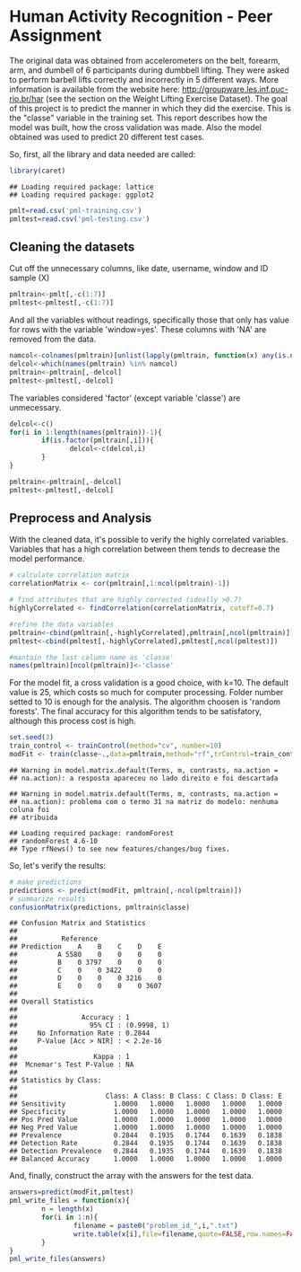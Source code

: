 Human Activity Recognition - Peer Assignment
========================================================

The original data was obtained from accelerometers on the belt, forearm, arm, and dumbell of 6 participants during dumbbell lifting. They were asked to perform barbell lifts correctly and incorrectly in 5 different ways. More information is available from the website here: http://groupware.les.inf.puc-rio.br/har (see the section on the Weight Lifting Exercise Dataset). The goal of this project is to predict the manner in which they did the exercise. This is the "classe" variable in the training set. This report describes how the model was built, how the cross validation was made. Also the model obtained was used to predict 20 different test cases.

So, first, all the library and data needed are called:



```r
library(caret)
```

```
## Loading required package: lattice
## Loading required package: ggplot2
```

```r
pmlt=read.csv('pml-training.csv')
pmltest=read.csv('pml-testing.csv')
```

## Cleaning the datasets

Cut off the unnecessary columns, like date, username, window and ID sample (X)


```r
pmltrain<-pmlt[,-c(1:7)]
pmltest<-pmltest[,-c(1:7)]
```

And all the variables without readings, specifically those that only has value for rows with the variable 'window=yes'. These columns with 'NA' are removed from the data.


```r
namcol<-colnames(pmltrain)[unlist(lapply(pmltrain, function(x) any(is.na(x))))]
delcol<-which(names(pmltrain) %in% namcol)
pmltrain<-pmltrain[,-delcol]
pmltest<-pmltest[,-delcol]
```

The variables considered 'factor' (except variable 'classe') are unmecessary.


```r
delcol<-c()
for(i in 1:length(names(pmltrain))-1){
        if(is.factor(pmltrain[,i])){
               delcol<-c(delcol,i)
        }
}

pmltrain<-pmltrain[,-delcol]
pmltest<-pmltest[,-delcol]
```

## Preprocess and Analysis

With the cleaned data, it's possible to verify the highly correlated variables. Variables that has a high correlation between them tends to decrease the model performance.


```r
# calculate correlation matrix
correlationMatrix <- cor(pmltrain[,1:ncol(pmltrain)-1])

# find attributes that are highly corrected (ideally >0.7)
highlyCorrelated <- findCorrelation(correlationMatrix, cutoff=0.7)

#refine the data variables
pmltrain<-cbind(pmltrain[,-highlyCorrelated],pmltrain[,ncol(pmltrain)])
pmltest<-cbind(pmltest[,-highlyCorrelated],pmltest[,ncol(pmltest)])

#mantain the last column name as 'classe'
names(pmltrain)[ncol(pmltrain)]<-'classe'
```

For the model fit, a cross validation is a good choice, with k=10. The default value is 25, which costs so much for computer processing. Folder number setted to 10 is enough for the analysis.
The algorithm choosen is 'random forests'. The final accuracy for this algorithm tends to be satisfatory, although this process cost is high.


```r
set.seed(3)
train_control <- trainControl(method="cv", number=10)
modFit <- train(classe~.,data=pmltrain,method="rf",trControl=train_control)
```

```
## Warning in model.matrix.default(Terms, m, contrasts, na.action =
## na.action): a resposta apareceu no lado direito e foi descartada
```

```
## Warning in model.matrix.default(Terms, m, contrasts, na.action =
## na.action): problema com o termo 31 na matriz do modelo: nenhuma coluna foi
## atribuida
```

```
## Loading required package: randomForest
## randomForest 4.6-10
## Type rfNews() to see new features/changes/bug fixes.
```

So, let's verify the results:


```r
# make predictions
predictions <- predict(modFit, pmltrain[,-ncol(pmltrain)])
# summarize results
confusionMatrix(predictions, pmltrain$classe)
```

```
## Confusion Matrix and Statistics
## 
##           Reference
## Prediction    A    B    C    D    E
##          A 5580    0    0    0    0
##          B    0 3797    0    0    0
##          C    0    0 3422    0    0
##          D    0    0    0 3216    0
##          E    0    0    0    0 3607
## 
## Overall Statistics
##                                      
##                Accuracy : 1          
##                  95% CI : (0.9998, 1)
##     No Information Rate : 0.2844     
##     P-Value [Acc > NIR] : < 2.2e-16  
##                                      
##                   Kappa : 1          
##  Mcnemar's Test P-Value : NA         
## 
## Statistics by Class:
## 
##                      Class: A Class: B Class: C Class: D Class: E
## Sensitivity            1.0000   1.0000   1.0000   1.0000   1.0000
## Specificity            1.0000   1.0000   1.0000   1.0000   1.0000
## Pos Pred Value         1.0000   1.0000   1.0000   1.0000   1.0000
## Neg Pred Value         1.0000   1.0000   1.0000   1.0000   1.0000
## Prevalence             0.2844   0.1935   0.1744   0.1639   0.1838
## Detection Rate         0.2844   0.1935   0.1744   0.1639   0.1838
## Detection Prevalence   0.2844   0.1935   0.1744   0.1639   0.1838
## Balanced Accuracy      1.0000   1.0000   1.0000   1.0000   1.0000
```

And, finally, construct the array with the answers for the test data.


```r
answers=predict(modFit,pmltest)
pml_write_files = function(x){
        n = length(x)
        for(i in 1:n){
                filename = paste0("problem_id_",i,".txt")
                write.table(x[i],file=filename,quote=FALSE,row.names=FALSE,col.names=FALSE)
        }
}
pml_write_files(answers)
```
